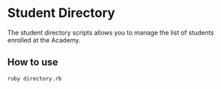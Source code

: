 # Student Directory

The student directory scripts allows you to manage the list of students enrolled at the Academy.

## How to use

```shell
ruby directory.rb
```
